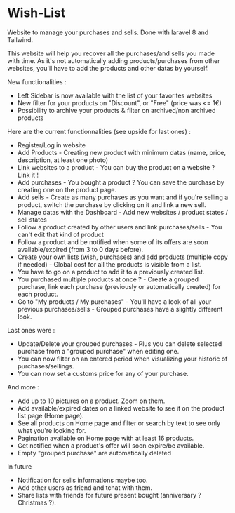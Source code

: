 # Wish-List
Website to manage your purchases and sells.
Done with laravel 8 and Tailwind.

This website will help you recover all the purchases/and sells you made with time.
As it's not automatically adding products/purchases from other websites, you'll have to add the products and other datas by yourself.

New functionalities :
- Left Sidebar is now available with the list of your favorites websites
- New filter for your products on "Discount", or "Free" (price was <= 1€)
- Possibility to archive your products & filter on archived/non archived products

Here are the current functionnalities (see upside for last ones) :
- Register/Log in website
- Add Products - Creating new product with minimum datas (name, price, description, at least one photo)
- Link websites to a product - You can buy the product on a website ? Link it !
- Add purchases - You bought a product ? You can save the purchase by creating one on the product page.
- Add sells - Create as many purchases as you want and if you're selling a product, switch the purchase by clicking on it and link a new sell.
- Manage datas with the Dashboard - Add new websites / product states / sell states
- Follow a product created by other users and link purchases/sells - You can't edit that kind of product
- Follow a product and be notified when some of its offers are soon available/expired (from 3 to 0 days before).
- Create your own lists (wish, purchases) and add products (multiple copy if needed) - Global cost for all the products is visible from a list.
- You have to go on a product to add it to a previously created list.
- You purchased multiple products at once ? - Create a grouped purchase, link each purchase (previously or automatically created) for each product.
- Go to "My products / My purchases" - You'll have a look of all your previous purchases/sells - Grouped purchases have a slightly different look.

Last ones were : 
- Update/Delete your grouped purchases - Plus you can delete selected purchase from a "grouped purchase" when editing one.
- You can now filter on an entered period when visualizing your historic of purchases/sellings.
- You can now set a customs price for any of your purchase.

And more :
- Add up to 10 pictures on a product. Zoom on them.
- Add available/expired dates on a linked website to see it on the product list page (Home page).
- See all products on Home page and filter or search by text to see only what you're looking for.
- Pagination available on Home page with at least 16 products.
- Get notified when a product's offer will soon expire/be available.
- Empty "grouped purchase" are automatically deleted

In future
- Notification for sells informations maybe too.
- Add other users as friend and tchat with them.
- Share lists with friends for future present bought (anniversary ? Christmas ?).

